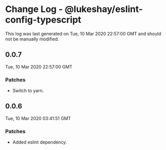 # Change Log - @lukeshay/eslint-config-typescript

This log was last generated on Tue, 10 Mar 2020 22:57:00 GMT and should not be manually modified.

## 0.0.7
Tue, 10 Mar 2020 22:57:00 GMT

### Patches

- Switch to yarn.

## 0.0.6
Tue, 10 Mar 2020 03:41:51 GMT

### Patches

- Added eslint dependency.

